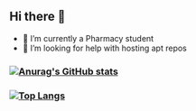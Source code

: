 ## Hi there 👋
- 🔭 I’m currently a Pharmacy student
- 🤔 I’m looking for help with hosting apt repos

### [![Anurag's GitHub stats](https://github-readme-stats.vercel.app/api?username=suhan-paradkar)](https://github.com/anuraghazra/github-readme-stats)

### [![Top Langs](https://github-readme-stats.vercel.app/api/top-langs/?username=suhan-paradkar&layout=compact)](https://github.com/anuraghazra/github-readme-stats)
